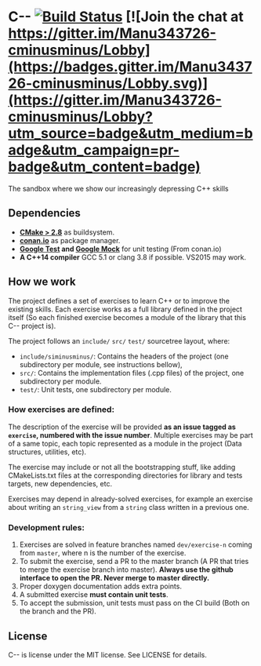 # C-- [![Build Status](https://travis-ci.org/Manu343726/C--.svg?branch=master)](https://travis-ci.org/Manu343726/C--) [![Join the chat at https://gitter.im/Manu343726-cminusminus/Lobby](https://badges.gitter.im/Manu343726-cminusminus/Lobby.svg)](https://gitter.im/Manu343726-cminusminus/Lobby?utm_source=badge&utm_medium=badge&utm_campaign=pr-badge&utm_content=badge)
The sandbox where we show our increasingly depressing C++ skills

## Dependencies

 - **[CMake > 2.8](https://cmake.org/)** as buildsystem.
 - **[conan.io](https://www.conan.io/)** as package manager.
 - **[Google Test](https://github.com/google/googletest) and [Google Mock](https://github.com/google/googlemock)** for unit testing (From conan.io)
 - **A C++14 compiler** GCC 5.1 or clang 3.8 if possible. VS2015 may work.

## How we work

The project defines a set of exercises to learn C++ or to improve the existing skills. Each exercise works as a full
library defined in the project itself (So each finished exercise becomes a module of the library that this C-- project is).

The project follows an `include/` `src/` `test/` sourcetree layout, where:

 - `include/siminusminus/`: Contains the headers of the project (one subdirectory per module, see instructions bellow), 
 - `src/`: Contains the implementation files (.cpp files) of the project, one subdirectory per module.
 - `test/`: Unit tests, one subdirectory per module.

### How exercises are defined:

The description of the exercise will be provided **as an issue tagged as `exercise`, numbered with the issue number**.
Multiple exercises may be part of a same topic, each topic represented as a module in the project (Data structures, utilities, etc).

The exercise may include or not all the bootstrapping stuff, like adding CMakeLists.txt files at the corresponding directories for
library and tests targets, new dependencies, etc.

Exercises may depend in already-solved exercises, for example an exercise about writing an `string_view` from a `string` class written
in a previous one.

### Development rules:

 1. Exercises are solved in feature branches named `dev/exercise-n` coming from `master`, where n is the number of the exercise.
 2. To submit the exercise, send a PR to the master branch (A PR that tries to merge the exercise branch into master). **Always use the
    github interface to open the PR. Never merge to master directly.**
 3. Proper doxygen documentation adds extra points.
 4. A submitted exercise **must contain unit tests**.
 5. To accept the submission, unit tests must pass on the CI build (Both on the branch and the PR).

## License

C-- is license under the MIT license. See LICENSE for details.
